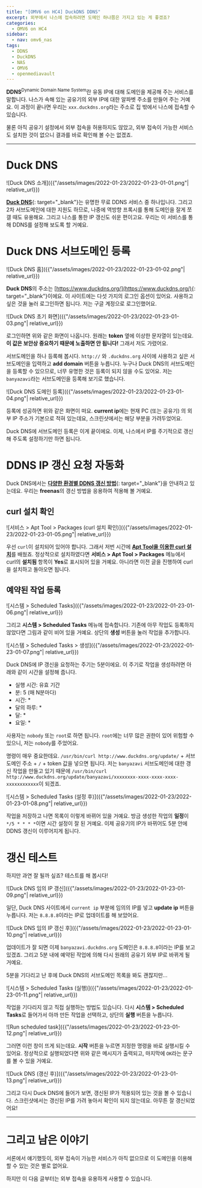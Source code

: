 ```yaml
---
title: "[OMV6 on HC4] DuckDNS DDNS"
excerpt: 외부에서 나스에 접속하려면 도메인 하나쯤은 가지고 있는 게 좋겠죠?
categories:
  - OMV6 on HC4
sidebar:
  - nav: omv6_nas
tags:
  - DDNS
  - DuckDNS
  - NAS
  - OMV6
  - openmediavault
---
```


**DDNS**<sup>Dynamic Domain Name System</sup>란 유동 IP에 대해 도메인을 제공해 주는 서비스를 말합니다. 나스가 속해 있는 공유기의 외부 IP에 대한 알파벳 주소를 만들어 주는 거예요. 이 과정이 끝나면 우리는 `xxx.duckdns.org`라는 주소로 집 밖에서 나스에 접속할 수 있습니다.

물론 아직 공유기 설정에서 외부 접속을 허용하지도 않았고, 외부 접속이 가능한 서비스도 설치한 것이 없으니 결과를 바로 확인해 볼 수는 없겠죠.

---

# Duck DNS

![Duck DNS 소개]({{"/assets/images/2022-01-23/2022-01-23-01-01.png"| relative_url}})

[**Duck DNS**](https://www.duckdns.org/){: target="_blank"}는 유명한 무료 DDNS 서비스 중 하나입니다. 그리고 2차 서브도메인에 대한 지원도 하므로, 나중에 역방향 프록시를 통해 도메인을 잘게 쪼갤 때도 유용해요. 그리고 나스를 통한 IP 갱신도 쉬운 편이고요. 우리는 이 서비스를 통해 DDNS를 설정해 보도록 할 거예요.

# Duck DNS 서브도메인 등록

![Duck DNS 홈]({{"/assets/images/2022-01-23/2022-01-23-01-02.png"| relative_url}})

**Duck DNS**의 주소는 [https://www.duckdns.org/](https://www.duckdns.org/){: target="_blank"}이에요. 이 사이트에는 다섯 가지의 로그인 옵션이 있어요. 사용하고 싶은 것을 눌러 로그인하면 됩니다. 저는 구글 계정으로 로그인했어요.

![Duck DNS 초기 화면]({{"/assets/images/2022-01-23/2022-01-23-01-03.png"| relative_url}})

로그인하면 위와 같은 화면이 나옵니다. 원래는 **token** 옆에 이상한 문자열이 있는데요. **이 값은 보안상 중요하기 때문에 노출하면 안 됩니다!** 그래서 저도 가렸어요.

서브도메인을 하나 등록해 봅시다. `http://` 와 `.duckdns.org` 사이에 사용하고 싶은 서브도메인을 입력하고 **add domain** 버튼을 누릅니다. 누구나 Duck DNS의 서브도메인을 등록할 수 있으므로, 너무 유명한 것은 등록이 되지 않을 수도 있어요. 저는 `banyazavi`라는 서브도메인을 등록해 보기로 했습니다.

![Duck DNS 도메인 등록]({{"/assets/images/2022-01-23/2022-01-23-01-04.png"| relative_url}})

등록에 성공하면 위와 같은 화면이 떠요. **current ip**에는 현재 PC (또는 공유기) 의 외부 IP 주소가 기본으로 적혀 있는데요, 스크린샷에서는 해당 부분을 가려두었어요.

Duck DNS에 서브도메인 등록은 이게 끝이에요. 이제, 나스에서 IP를 주기적으로 갱신해 주도록 설정하기만 하면 됩니다.

# DDNS IP 갱신 요청 자동화

Duck DNS에서는 [**다양한 환경별 DDNS 갱신 방법**](https://www.duckdns.org/install.jsp){: target="_blank"}을 안내하고 있는데요. 우리는 **freenas**의 갱신 방법을 응용하여 적용해 볼 거예요.

## curl 설치 확인

![서비스 > Apt Tool > Packages (curl 설치 확인)]({{"/assets/images/2022-01-23/2022-01-23-01-05.png"| relative_url}})

우선 `curl`이 설치되어 있어야 합니다. 그래서 저번 시간에 [**Apt Tool을 이용한 curl 설치**](/2022-01-16/Apt-Tool-패키지-관리자-GUI)를 배웠죠. 정상적으로 설치하였다면 **서비스 > Apt Tool > Packages** 메뉴에서 curl의 **설치됨** 항목이 **Yes**로 표시되어 있을 거예요. 아니라면 이전 글을 진행하여 curl을 설치하고 돌아오면 됩니다.

## 예약된 작업 등록

![시스템 > Scheduled Tasks]({{"/assets/images/2022-01-23/2022-01-23-01-06.png"| relative_url}})

그리고 **시스템 > Scheduled Tasks** 메뉴에 접속합니다. 기존에 아무 작업도 등록하지 않았다면 그림과 같이 비어 있을 거예요. 상단의 **생성** 버튼을 눌러 작업을 추가합니다.

![시스템 > Scheduled Tasks > 생성]({{"/assets/images/2022-01-23/2022-01-23-01-07.png"| relative_url}})

Duck DNS에 IP 갱신을 요청하는 주기는 5분이에요. 이 주기로 작업을 생성하려면 아래와 같이 시간을 설정해 줍니다.

- 실행 시간: 유효 기간
- 분: 5 (매 N분마다)
- 시간: *
- 달의 하루: *
- 달: *
- 요일: *

사용자는 `nobody` 또는 `root`로 하면 됩니다. `root`에는 너무 많은 권한이 있어 위험할 수 있으니, 저는 `nobody`를 주었어요.

명령이 매우 중요한데요. `/usr/bin/curl http://www.duckdns.org/update/` + 서브도메인 주소 + `/` + token 값을 넣으면 됩니다. 저는 `banyazavi` 서브도메인에 대한 갱신 작업을 만들고 있기 때문에 `/usr/bin/curl http://www.duckdns.org/update/banyazavi/xxxxxxxx-xxxx-xxxx-xxxx-xxxxxxxxxxxx`이 되겠죠.

![시스템 > Scheduled Tasks (설정 후)]({{"/assets/images/2022-01-23/2022-01-23-01-08.png"| relative_url}})

작업을 저장하고 나면 목록이 이렇게 바뀌어 있을 거예요. 방금 생성한 작업의 **일정**이 `*/5 * * * *`이면 시간 설정이 잘 된 거예요. 이제 공유기의 IP가 바뀌어도 5분 안에 DDNS 갱신이 이루어지게 됩니다.

# 갱신 테스트

하지만 과연 잘 될까 싶죠? 테스트를 해 봅시다!

![Duck DNS 임의 IP 갱신]({{"/assets/images/2022-01-23/2022-01-23-01-09.png"| relative_url}})

일단, Duck DNS 사이트에서 `current ip` 부분에 임의의 IP를 넣고 **update ip** 버튼을 누릅니다. 저는 `8.8.8.8`이라는 IP로 업데이트를 해 보았어요.

![Duck DNS 임의 IP 갱신 후]({{"/assets/images/2022-01-23/2022-01-23-01-10.png"| relative_url}})

업데이트가 잘 되면 이제 `banyazavi.duckdns.org` 도메인은 `8.8.8.8`이라는 IP를 보고 있겠죠. 그리고 5분 내에 예약된 작업에 의해 다시 원래의 공유기 외부 IP로 바뀌게 될 거예요.

5분을 기다리고 난 후에 Duck DNS의 서브도메인 목록을 봐도 괜찮지만...

![시스템 > Scheduled Tasks (실행)]({{"/assets/images/2022-01-23/2022-01-23-01-11.png"| relative_url}})

작업을 기다리지 않고 직접 실행하는 방법도 있습니다. 다시 **시스템 > Scheduled Tasks**로 들어가서 아까 만든 작업을 선택하고, 상단의 **실행** 버튼을 누릅니다.

![Run scheduled task]({{"/assets/images/2022-01-23/2022-01-23-01-12.png"| relative_url}})

그러면 이런 창이 뜨게 되는데요. **시작** 버튼을 누르면 지정한 명령을 바로 실행시킬 수 있어요. 정상적으로 실행되었다면 위와 같은 메시지가 출력되고, 마지막에 `OK`라는 문구를 볼 수 있을 거예요.

![Duck DNS (갱신 후)]({{"/assets/images/2022-01-23/2022-01-23-01-13.png"| relative_url}})

그리고 다시 Duck DNS에 들어가 보면, 갱신된 IP가 적용되어 있는 것을 볼 수 있습니다. 스크린샷에서는 갱신된 IP를 가려 놓아서 확인이 되지 않는데요. 아무튼 잘 갱신되었어요!

---

# 그리고 남은 이야기

서론에서 얘기했듯이, 외부 접속이 가능한 서비스가 아직 없으므로 이 도메인을 이용해 할 수 있는 것은 별로 없어요.

하지만 이 다음 글부터는 외부 접속을 유용하게 사용할 수 있습니다.
